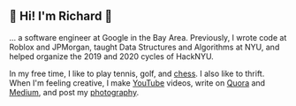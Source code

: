 ## 🌱 Hi! I'm Richard 🍵

... a software engineer at Google in the Bay Area. Previously, I wrote code at Roblox and JPMorgan, taught Data Structures and Algorithms at NYU, and helped organize the 2019 and 2020 cycles of HackNYU.

In my free time, I like to play tennis, golf, and [chess](https://www.uschess.org/msa/MbrDtlMain.php?14612952). I also like to thrift. When I'm feeling creative, I make [YouTube](https://www.youtube.com/c/RichardShu) videos, write on [Quora](https://www.quora.com/profile/Richard-Shu-7) and [Medium](https://medium.com/@richardshu1), and post my [photography](https://www.instagram.com/richard.shu.productions/).
